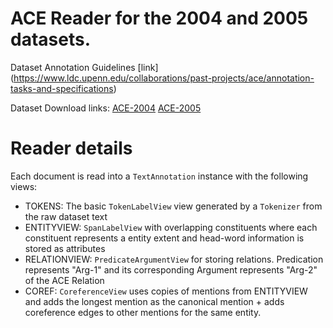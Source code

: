 # ACE Reader for the 2004 and 2005 datasets.

Dataset Annotation Guidelines [link] (https://www.ldc.upenn.edu/collaborations/past-projects/ace/annotation-tasks-and-specifications)

Dataset Download links:
[ACE-2004](http://cogcomp.cs.illinois.edu/page/resource_view/60)
[ACE-2005](http://cogcomp.cs.illinois.edu/page/resource_view/59)

# Reader details

Each document is read into a `TextAnnotation` instance with the following views:

  - TOKENS: The basic `TokenLabelView` view generated by a `Tokenizer` from the raw dataset
  text
  - ENTITYVIEW: `SpanLabelView` with overlapping constituents where each constituent 
  represents a entity extent and head-word information is stored as attributes
  - RELATIONVIEW: `PredicateArgumentView` for storing relations. Predication 
  represents "Arg-1" and its corresponding Argument represents "Arg-2" 
  of the ACE Relation
  - COREF: `CoreferenceView` uses copies of mentions from ENTITYVIEW and adds the longest mention as the canonical mention + adds coreference edges to other mentions for the same entity. 
